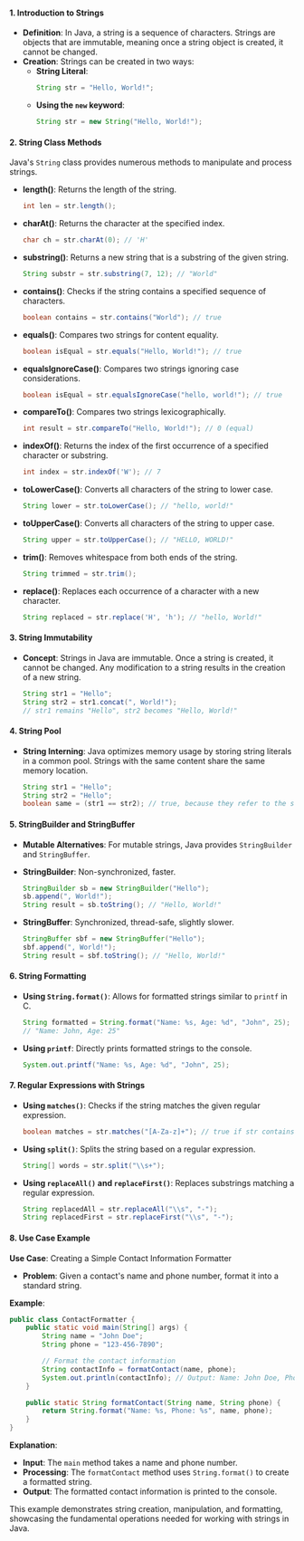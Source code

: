 

#### 1. Introduction to Strings
- **Definition**: In Java, a string is a sequence of characters. Strings are objects that are immutable, meaning once a string object is created, it cannot be changed.
- **Creation**: Strings can be created in two ways:
    - **String Literal**:
      ```java
      String str = "Hello, World!";
      ```
    - **Using the `new` keyword**:
      ```java
      String str = new String("Hello, World!");
      ```

#### 2. String Class Methods
Java's `String` class provides numerous methods to manipulate and process strings.

- **length()**: Returns the length of the string.
  ```java
  int len = str.length();
  ```

- **charAt()**: Returns the character at the specified index.
  ```java
  char ch = str.charAt(0); // 'H'
  ```

- **substring()**: Returns a new string that is a substring of the given string.
  ```java
  String substr = str.substring(7, 12); // "World"
  ```

- **contains()**: Checks if the string contains a specified sequence of characters.
  ```java
  boolean contains = str.contains("World"); // true
  ```

- **equals()**: Compares two strings for content equality.
  ```java
  boolean isEqual = str.equals("Hello, World!"); // true
  ```

- **equalsIgnoreCase()**: Compares two strings ignoring case considerations.
  ```java
  boolean isEqual = str.equalsIgnoreCase("hello, world!"); // true
  ```

- **compareTo()**: Compares two strings lexicographically.
  ```java
  int result = str.compareTo("Hello, World!"); // 0 (equal)
  ```

- **indexOf()**: Returns the index of the first occurrence of a specified character or substring.
  ```java
  int index = str.indexOf('W'); // 7
  ```

- **toLowerCase()**: Converts all characters of the string to lower case.
  ```java
  String lower = str.toLowerCase(); // "hello, world!"
  ```

- **toUpperCase()**: Converts all characters of the string to upper case.
  ```java
  String upper = str.toUpperCase(); // "HELLO, WORLD!"
  ```

- **trim()**: Removes whitespace from both ends of the string.
  ```java
  String trimmed = str.trim();
  ```

- **replace()**: Replaces each occurrence of a character with a new character.
  ```java
  String replaced = str.replace('H', 'h'); // "hello, World!"
  ```

#### 3. String Immutability
- **Concept**: Strings in Java are immutable. Once a string is created, it cannot be changed. Any modification to a string results in the creation of a new string.
  ```java
  String str1 = "Hello";
  String str2 = str1.concat(", World!");
  // str1 remains "Hello", str2 becomes "Hello, World!"
  ```

#### 4. String Pool
- **String Interning**: Java optimizes memory usage by storing string literals in a common pool. Strings with the same content share the same memory location.
  ```java
  String str1 = "Hello";
  String str2 = "Hello";
  boolean same = (str1 == str2); // true, because they refer to the same object in the string pool
  ```

#### 5. StringBuilder and StringBuffer
- **Mutable Alternatives**: For mutable strings, Java provides `StringBuilder` and `StringBuffer`.
- **StringBuilder**: Non-synchronized, faster.
  ```java
  StringBuilder sb = new StringBuilder("Hello");
  sb.append(", World!");
  String result = sb.toString(); // "Hello, World!"
  ```

- **StringBuffer**: Synchronized, thread-safe, slightly slower.
  ```java
  StringBuffer sbf = new StringBuffer("Hello");
  sbf.append(", World!");
  String result = sbf.toString(); // "Hello, World!"
  ```

#### 6. String Formatting
- **Using `String.format()`**: Allows for formatted strings similar to `printf` in C.
  ```java
  String formatted = String.format("Name: %s, Age: %d", "John", 25);
  // "Name: John, Age: 25"
  ```

- **Using `printf`**: Directly prints formatted strings to the console.
  ```java
  System.out.printf("Name: %s, Age: %d", "John", 25);
  ```

#### 7. Regular Expressions with Strings
- **Using `matches()`**: Checks if the string matches the given regular expression.
  ```java
  boolean matches = str.matches("[A-Za-z]+"); // true if str contains only letters
  ```

- **Using `split()`**: Splits the string based on a regular expression.
  ```java
  String[] words = str.split("\\s+");
  ```

- **Using `replaceAll()` and `replaceFirst()`**: Replaces substrings matching a regular expression.
  ```java
  String replacedAll = str.replaceAll("\\s", "-");
  String replacedFirst = str.replaceFirst("\\s", "-");
  ```

#### 8. Use Case Example
**Use Case**: Creating a Simple Contact Information Formatter
- **Problem**: Given a contact's name and phone number, format it into a standard string.

**Example**:
```java
public class ContactFormatter {
    public static void main(String[] args) {
        String name = "John Doe";
        String phone = "123-456-7890";

        // Format the contact information
        String contactInfo = formatContact(name, phone);
        System.out.println(contactInfo); // Output: Name: John Doe, Phone: 123-456-7890
    }

    public static String formatContact(String name, String phone) {
        return String.format("Name: %s, Phone: %s", name, phone);
    }
}
```

**Explanation**:
- **Input**: The `main` method takes a name and phone number.
- **Processing**: The `formatContact` method uses `String.format()` to create a formatted string.
- **Output**: The formatted contact information is printed to the console.

This example demonstrates string creation, manipulation, and formatting, showcasing the fundamental operations needed for working with strings in Java.